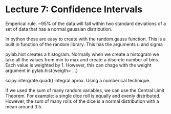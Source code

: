 # Lecture 7: Confidence Intervals
Emperical rule. ~95% of the data will fall within two standard deviations of a set of data 
that has a normal gaussian distribution.

In python these are easy to create with the random.gauss function.
This is a built in function of the random library. 
This has the arguments u and sigma

pylab.hist creates a histogram. 
Normally when we create a histogram we take all the values from min to max
and create a discrete number of bins.
Each value is weighted by 1. However, this can chage with the weight argument in
pylab.hist(weigth= ...)

scipy.intergrate.quad() integral aprox. Using a numberical technique.

If we used the sum of many random variables, we can use the Central Limit Theorem.
For example: a single dice roll is equally and evenly distributed.
However, the sum of many rolls of the dice is a normal distribution with a mean 
around 3.5.



